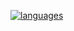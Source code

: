 <!-- [![stats](https://github-readme-stats.vercel.app/api?username=vhagedorn&theme=algolia&show_icons=true&count_private=true)](https://github.com/anuraghazra/github-readme-stats/) -->
[![languages](https://github-readme-stats.vercel.app/api/top-langs/?username=vhagedorn&layout=compact&theme=algolia)](https://github.com/anuraghazra/github-readme-stats/)
